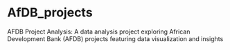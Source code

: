 # AfDB_projects
AFDB Project Analysis: A data analysis project exploring African Development Bank (AFDB) projects featuring data visualization and insights 
